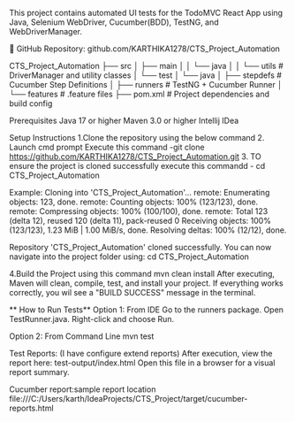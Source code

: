 This project contains automated UI tests for the TodoMVC React App using Java, Selenium WebDriver, Cucumber(BDD), TestNG, and WebDriverManager.

📂 GitHub Repository: github.com/KARTHIKA1278/CTS_Project_Automation

CTS_Project_Automation
├── src
│   ├── main
│   │   └── java
│   │       └── utils             # DriverManager and utility classes
│   └── test
│       └── java
│           ├── stepdefs           # Cucumber Step Definitions
│           ├── runners           # TestNG + Cucumber Runner
│           └── features          # .feature files
├── pom.xml                       # Project dependencies and build config


Prerequisites
Java 17 or higher
Maven 3.0 or higher
Intellij IDea

 Setup Instructions
 1.Clone the repository using the below command 
2. Launch cmd prompt Execute this command -git clone https://github.com/KARTHIKA1278/CTS_Project_Automation.git
3. TO ensure the project is cloned successfully execute this commandd - cd CTS_Project_Automation 

Example:
Cloning into 'CTS_Project_Automation'...
remote: Enumerating objects: 123, done.
remote: Counting objects: 100% (123/123), done.
remote: Compressing objects: 100% (100/100), done.
remote: Total 123 (delta 12), reused 120 (delta 11), pack-reused 0
Receiving objects: 100% (123/123), 1.23 MiB | 1.00 MiB/s, done.
Resolving deltas: 100% (12/12), done.

Repository 'CTS_Project_Automation' cloned successfully.
You can now navigate into the project folder using:
   cd CTS_Project_Automation
   
    
  4.Build the Project using this command 
mvn clean install
After executing, Maven will clean, compile, test, and install your project. If everything works correctly, you wil see a "BUILD SUCCESS" message in the terminal.


** How to Run Tests**
Option 1: From IDE
Go to the runners package.
Open TestRunner.java.
Right-click and choose Run.

Option 2: From Command Line
mvn test

Test Reports: (I have configure extend reports)
After execution, view the report here:
test-output/index.html
Open this file in a browser for a visual report summary.

Cucumber report:sample report location
file:///C:/Users/karth/IdeaProjects/CTS_Project/target/cucumber-reports.html
















